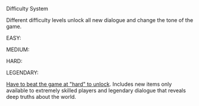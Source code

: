 Difficulty System

Different difficulty levels unlock all new dialogue and change the tone of the game.

EASY:

MEDIUM:

HARD:

LEGENDARY:

[Have to beat the game at "hard" to unlock](/p/6475685f25d2424098754651f46ee538). Includes new items only available to extremely skilled players and legendary dialogue that reveals deep truths about the world.
